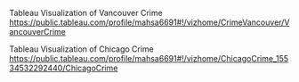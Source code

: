 Tableau Visualization of Vancouver Crime
https://public.tableau.com/profile/mahsa6691#!/vizhome/CrimeVancouver/VancouverCrime

Tableau Visualization of Chicago Crime
https://public.tableau.com/profile/mahsa6691#!/vizhome/ChicagoCrime_15534532292440/ChicagoCrime
